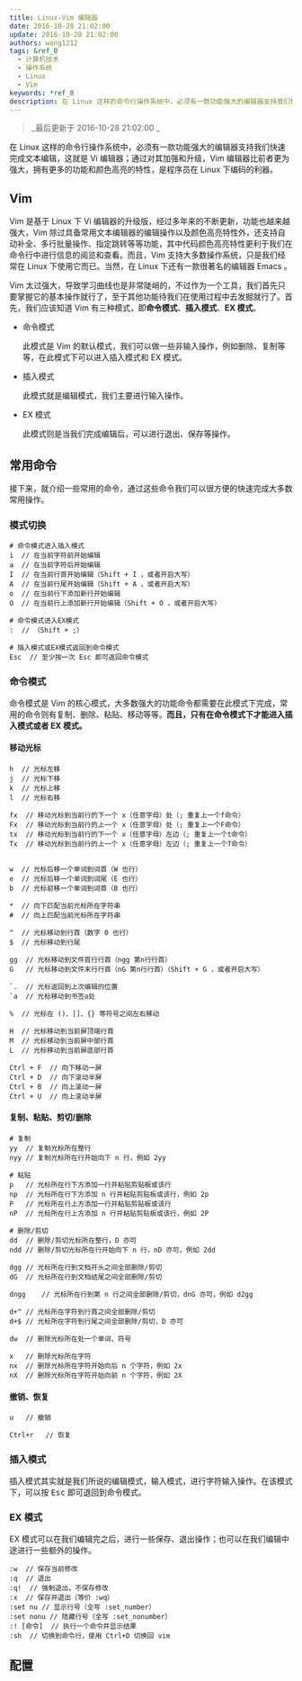 ```yaml
---
title: Linux-Vim 编辑器
date: 2016-10-28 21:02:00
update: 2016-10-28 21:02:00
authors: wang1212
tags: &ref_0
  - 计算机技术
  - 操作系统
  - Linux
  - Vim
keywords: *ref_0
description: 在 Linux 这样的命令行操作系统中，必须有一款功能强大的编辑器支持我们快速完成文本编辑，这就是 Vi 编辑器；通过对其加强和升级，Vim 编辑器比前者更为强大，拥有更多的功能和颜色高亮的特性，是程序员在 Linux 下编码的利器。
---
```


> _最后更新于 2016-10-28 21:02:00 _

在 Linux 这样的命令行操作系统中，必须有一款功能强大的编辑器支持我们快速完成文本编辑，这就是 Vi 编辑器；通过对其加强和升级，Vim 编辑器比前者更为强大，拥有更多的功能和颜色高亮的特性，是程序员在 Linux 下编码的利器。

<!-- truncate -->

## Vim

Vim 是基于 Linux 下 Vi 编辑器的升级版，经过多年来的不断更新，功能也越来越强大，Vim 除过具备常用文本编辑器的编辑操作以及颜色高亮特性外，还支持自动补全、多行批量操作、指定跳转等等功能，其中代码颜色高亮特性更利于我们在命令行中进行信息的阅览和查看。而且，Vim 支持大多数操作系统，只是我们经常在 Linux 下使用它而已。当然，在 Linux 下还有一款很著名的编辑器 Emacs 。

Vim 太过强大，导致学习曲线也是非常陡峭的，不过作为一个工具，我们首先只要掌握它的基本操作就行了，至于其他功能待我们在使用过程中去发掘就行了。首先，我们应该知道 Vim 有三种模式，即**命令模式**、**插入模式**、**EX 模式**。

- 命令模式

  此模式是 Vim 的默认模式，我们可以做一些非输入操作，例如删除、复制等等，在此模式下可以进入插入模式和 EX 模式。

- 插入模式

  此模式就是编辑模式，我们主要进行输入操作。

- EX 模式

  此模式则是当我们完成编辑后，可以进行退出、保存等操作。

## 常用命令

接下来，就介绍一些常用的命令，通过这些命令我们可以很方便的快速完成大多数常用操作。

### 模式切换

    # 命令模式进入插入模式
    i  // 在当前字符前开始编辑
    a  // 在当前字符后开始编辑
    I  // 在当前行首开始编辑（Shift + I ，或者开启大写）
    A  // 在当前行尾开始编辑（Shift + A ，或者开启大写）
    o  // 在当前行下添加新行开始编辑
    O  // 在当前行上添加新行开始编辑（Shift + O ，或者开启大写）

    # 命令模式进入EX模式
    :  // （Shift + ;）

    # 插入模式或EX模式返回到命令模式
    Esc  // 至少按一次 Esc 即可返回命令模式

### 命令模式

命令模式是 Vim 的核心模式，大多数强大的功能命令都需要在此模式下完成，常用的命令则有复制、删除、粘贴、移动等等。**而且，只有在命令模式下才能进入插入模式或者 EX 模式。**

#### 移动光标

    h  // 光标左移
    j  // 光标下移
    k  // 光标上移
    l  // 光标右移

    fx  // 移动光标到当前行的下一个 x（任意字母）处（; 重复上一个f命令）
    Fx  // 移动光标到当前行的上一个 x（任意字母）处（; 重复上一个F命令）
    tx  // 移动光标到当前行的下一个 x（任意字母）左边（; 重复上一个t命令）
    Tx  // 移动光标到当前行的上一个 x（任意字母）左边（; 重复上一个T命令）


    w  // 光标后移一个单词到词首（W 也行）
    e  // 光标后移一个单词到词尾（E 也行）
    b  // 光标前移一个单词到词首（B 也行）

    *  // 向下匹配当前光标所在字符串
    #  // 向上匹配当前光标所在字符串

    ^  // 光标移动到行首（数字 0 也行）
    $  // 光标移动到行尾

    gg  // 光标移动到文件首行行首（ngg 第n行行首）
    G   // 光标移动到文件末行行首（nG 第n行行首）（Shift + G ，或者开启大写）

    `.  // 光标返回到上次编辑的位置
    `a  // 光标移动到书签a处

    %  // 光标在 ()、[]、{} 等符号之间左右移动

    H  // 光标移动到当前屏顶端行首
    M  // 光标移动到当前屏中部行首
    L  // 光标移动到当前屏底部行首

    Ctrl + F  // 向下移动一屏
    Ctrl + D  // 向下滚动半屏
    Ctrl + B  // 向上滚动一屏
    Ctrl + U  // 向上滚动半屏

#### 复制、粘贴、剪切/删除

    # 复制
    yy  // 复制光标所在整行
    nyy // 复制光标所在行开始向下 n 行，例如 2yy

    # 粘贴
    p   // 光标所在行下方添加一行并粘贴剪贴板或该行
    np  // 光标所在行下方添加 n 行并粘贴剪贴板或该行，例如 2p
    P   // 光标所在行上方添加一行并粘贴剪贴板或该行
    nP  // 光标所在行上方添加 n 行并粘贴剪贴板或该行，例如 2P

    # 删除/剪切
    dd  // 删除/剪切光标所在整行，D 亦可
    ndd // 删除/剪切光标所在行开始向下 n 行，nD 亦可，例如 2dd

    dgg // 光标所在行到文档开头之间全部删除/剪切
    dG  // 光标所在行到文档结尾之间全部删除/剪切

    dngg    // 光标所在行到第 n 行之间全部删除/剪切，dnG 亦可，例如 d2gg

    d+^ // 光标所在字符到行首之间全部删除/剪切
    d+$ // 光标所在字符到行尾之间全部删除/剪切，D 亦可

    dw  // 删除光标所在处一个单词、符号

    x   // 删除光标所在字符
    nx  // 删除光标所在字符开始向后 n 个字符，例如 2x
    nX  // 删除光标所在字符开始向前 n 个字符，例如 2X

#### 撤销、恢复

    u   // 撤销

    Ctrl+r   // 恢复

### 插入模式

插入模式其实就是我们所说的编辑模式，输入模式，进行字符输入操作。在该模式下，可以按 <kbd>Esc</kbd> 即可退回到命令模式。

### EX 模式

EX 模式可以在我们编辑完之后，进行一些保存、退出操作；也可以在我们编辑中途进行一些额外的操作。

    :w  // 保存当前修改
    :q  // 退出
    :q!  // 强制退出，不保存修改
    :x  // 保存并退出（等价 :wq）
    :set nu // 显示行号（全写 :set_number）
    :set nonu // 隐藏行号（全写 :set_nonumber）
    :! [命令]  // 执行一个命令并显示结果
    :sh  // 切换到命令行，使用 Ctrl+D 切换回 vim

## 配置
